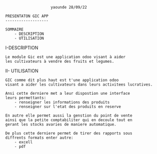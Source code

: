                         yaounde 28/09/22

    PRESENTATON GIC APP
    -------------------
    
    SOMMAIRE
        - DESCRIPTION
        - UTILISATION

I-DESCRIPTION

    Le module Gic est une application odoo visant à aider
    les cultivateurs à vendre des fruits et legumes.

II- UTILISATION 
    
    GIC comme dit plus haut est t'une application odoo
    visant a aider les cultivateurs dans leurs activitees lucratives.

    Ansi cette derniere met a leur dispostion une interface
    leurs permettants: 
        - renseigner les informations des produits
        - renseigner sur l'etat des produits en reserve

    En autre elle permet aussi la genstion du point de vente
    ainsi que la petite comptabiliter qui en decoule tout en
    gerant les stocks avaries de maniere automatique.

    De plus cette derniere permet de tirer des rapports sous 
    diffrents formats enter autre:
        - excell
        - pdf

    